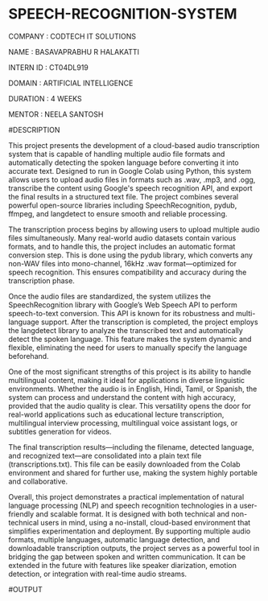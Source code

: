 # SPEECH-RECOGNITION-SYSTEM

COMPANY : CODTECH IT SOLUTIONS

NAME : BASAVAPRABHU R HALAKATTI

INTERN ID : CT04DL919

DOMAIN : ARTIFICIAL INTELLIGENCE

DURATION : 4 WEEKS

MENTOR : NEELA SANTOSH


#DESCRIPTION

This project presents the development of a cloud-based audio transcription system that is capable of handling multiple audio file formats and automatically detecting the spoken language before converting it into accurate text. Designed to run in Google Colab using Python, this system allows users to upload audio files in formats such as .wav, .mp3, and .ogg, transcribe the content using Google's speech recognition API, and export the final results in a structured text file. The project combines several powerful open-source libraries including SpeechRecognition, pydub, ffmpeg, and langdetect to ensure smooth and reliable processing.

The transcription process begins by allowing users to upload multiple audio files simultaneously. Many real-world audio datasets contain various formats, and to handle this, the project includes an automatic format conversion step. This is done using the pydub library, which converts any non-WAV files into mono-channel, 16kHz .wav format—optimized for speech recognition. This ensures compatibility and accuracy during the transcription phase.

Once the audio files are standardized, the system utilizes the SpeechRecognition library with Google’s Web Speech API to perform speech-to-text conversion. This API is known for its robustness and multi-language support. After the transcription is completed, the project employs the langdetect library to analyze the transcribed text and automatically detect the spoken language. This feature makes the system dynamic and flexible, eliminating the need for users to manually specify the language beforehand.

One of the most significant strengths of this project is its ability to handle multilingual content, making it ideal for applications in diverse linguistic environments. Whether the audio is in English, Hindi, Tamil, or Spanish, the system can process and understand the content with high accuracy, provided that the audio quality is clear. This versatility opens the door for real-world applications such as educational lecture transcription, multilingual interview processing, multilingual voice assistant logs, or subtitles generation for videos.

The final transcription results—including the filename, detected language, and recognized text—are consolidated into a plain text file (transcriptions.txt). This file can be easily downloaded from the Colab environment and shared for further use, making the system highly portable and collaborative.

Overall, this project demonstrates a practical implementation of natural language processing (NLP) and speech recognition technologies in a user-friendly and scalable format. It is designed with both technical and non-technical users in mind, using a no-install, cloud-based environment that simplifies experimentation and deployment. By supporting multiple audio formats, multiple languages, automatic language detection, and downloadable transcription outputs, the project serves as a powerful tool in bridging the gap between spoken and written communication. It can be extended in the future with features like speaker diarization, emotion detection, or integration with real-time audio streams.

#OUTPUT



